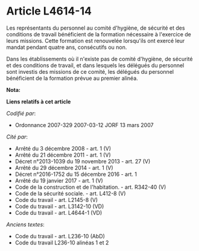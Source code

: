 # Article L4614-14

Les représentants du personnel au comité d'hygiène, de sécurité et des conditions de travail bénéficient de la formation
nécessaire à l'exercice de leurs missions. Cette formation est renouvelée lorsqu'ils ont exercé leur mandat pendant quatre
ans, consécutifs ou non.

Dans les établissements où il n'existe pas de comité d'hygiène, de sécurité et des conditions de travail, et dans lesquels
les délégués du personnel sont investis des missions de ce comité, les délégués du personnel bénéficient de la formation
prévue au premier alinéa.

**Nota:**



**Liens relatifs à cet article**

_Codifié par_:

  - Ordonnance 2007-329 2007-03-12 JORF 13 mars 2007

_Cité par_:

  - Arrêté du 3 décembre 2008 - art. 1 (V)
  - Arrêté du 21 décembre 2011 - art. 1 (V)
  - Décret n°2013-1039 du 19 novembre 2013 - art. 27 (V)
  - Arrêté du 29 décembre 2014 - art. 1 (V)
  - Décret n°2016-1752 du 15 décembre 2016 - art. 1
  - Arrêté du 19 janvier 2017 - art. 1 (V)
  - Code de la construction et de l'habitation. - art. R342-40 (V)
  - Code de la sécurité sociale. - art. L412-8 (V)
  - Code du travail - art. L2145-8 (V)
  - Code du travail - art. L3142-10 (VD)
  - Code du travail - art. L4644-1 (VD)

_Anciens textes_:

  - Code du travail - art. L236-10 (AbD)
  - Code du travail L236-10 alinéas 1 et 2
